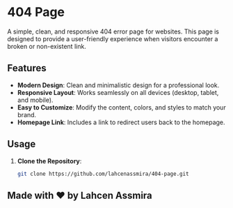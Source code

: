 # 404 Page

A simple, clean, and responsive 404 error page for websites. This page is designed to provide a user-friendly experience when visitors encounter a broken or non-existent link.

## Features
- **Modern Design**: Clean and minimalistic design for a professional look.
- **Responsive Layout**: Works seamlessly on all devices (desktop, tablet, and mobile).
- **Easy to Customize**: Modify the content, colors, and styles to match your brand.
- **Homepage Link**: Includes a link to redirect users back to the homepage.

## Usage
1. **Clone the Repository**:
   ```bash
   git clone https://github.com/lahcenassmira/404-page.git

## Made with ❤️ by Lahcen Assmira
